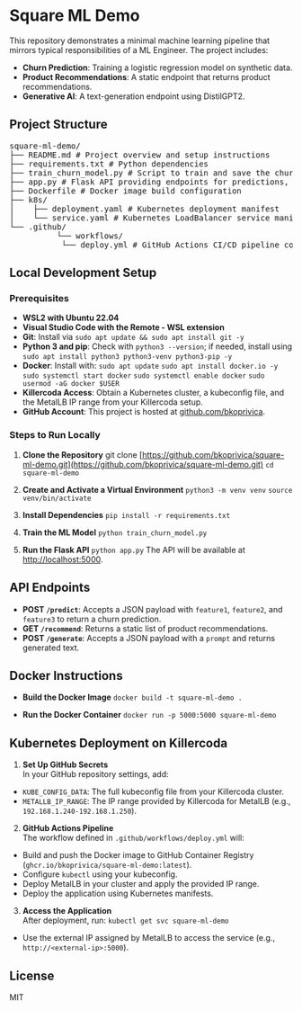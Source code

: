 # Square ML Demo

This repository demonstrates a minimal machine learning pipeline that mirrors typical responsibilities of a ML Engineer. The project includes:

- **Churn Prediction**: Training a logistic regression model on synthetic data.
- **Product Recommendations**: A static endpoint that returns product recommendations.
- **Generative AI**: A text-generation endpoint using DistilGPT2.

## Project Structure

<pre>square-ml-demo/ 
├── README.md # Project overview and setup instructions 
├── requirements.txt # Python dependencies 
├── train_churn_model.py # Script to train and save the churn model 
├── app.py # Flask API providing endpoints for predictions, recommendations, and text generation 
├── Dockerfile # Docker image build configuration 
├── k8s/ 
│    ├── deployment.yaml # Kubernetes deployment manifest 
│    └── service.yaml # Kubernetes LoadBalancer service manifest (using MetalLB) 
└── .github/ 
          └── workflows/ 
	       └── deploy.yml # GitHub Actions CI/CD pipeline configuration</pre>

## Local Development Setup

### Prerequisites

- **WSL2 with Ubuntu 22.04**
- **Visual Studio Code with the Remote - WSL extension**
- **Git**: Install via `sudo apt update && sudo apt install git -y`
- **Python 3 and pip**: Check with `python3 --version`; if needed, install using `sudo apt install python3 python3-venv python3-pip -y`
- **Docker**: Install with:
`sudo apt update` 
`sudo apt install docker.io -y`
`sudo systemctl start docker` 
`sudo systemctl enable docker`
`sudo usermod -aG docker $USER`
- **Killercoda Access**: Obtain a Kubernetes cluster, a kubeconfig file, and the MetalLB IP range from your Killercoda setup.
- **GitHub Account**: This project is hosted at [github.com/bkoprivica](https://github.com/bkoprivica).

### Steps to Run Locally

1. **Clone the Repository**
git clone [https://github.com/bkoprivica/square-ml-demo.git](https://github.com/bkoprivica/square-ml-demo.git) 
`cd square-ml-demo`

2. **Create and Activate a Virtual Environment**
`python3 -m venv venv` 
`source venv/bin/activate`

3. **Install Dependencies**
`pip install -r requirements.txt`

4. **Train the ML Model**
`python train_churn_model.py`

5. **Run the Flask API**
`python app.py`
The API will be available at [http://localhost:5000](http://localhost:5000).

## API Endpoints

- **POST `/predict`**: Accepts a JSON payload with `feature1`, `feature2`, and `feature3` to return a churn prediction.
- **GET `/recommend`**: Returns a static list of product recommendations.
- **POST `/generate`**: Accepts a JSON payload with a `prompt` and returns generated text.

## Docker Instructions

- **Build the Docker Image**
`docker build -t square-ml-demo .`

- **Run the Docker Container**
`docker run -p 5000:5000 square-ml-demo`

## Kubernetes Deployment on Killercoda

1. **Set Up GitHub Secrets**  
 In your GitHub repository settings, add:
 - `KUBE_CONFIG_DATA`: The full kubeconfig file from your Killercoda cluster.
 - `METALLB_IP_RANGE`: The IP range provided by Killercoda for MetalLB (e.g., `192.168.1.240-192.168.1.250`).

2. **GitHub Actions Pipeline**  
 The workflow defined in `.github/workflows/deploy.yml` will:
 - Build and push the Docker image to GitHub Container Registry (`ghcr.io/bkoprivica/square-ml-demo:latest`).
 - Configure `kubectl` using your kubeconfig.
 - Deploy MetalLB in your cluster and apply the provided IP range.
 - Deploy the application using Kubernetes manifests.

3. **Access the Application**  
 After deployment, run:
```kubectl get svc square-ml-demo```
- Use the external IP assigned by MetalLB to access the service (e.g., `http://<external-ip>:5000`).

## License

MIT
